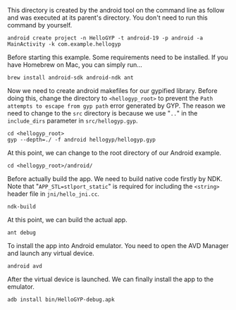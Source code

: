 This directory is created by the android tool on the command line as follow and
was executed at its parent's directory. You don't need to run this command by
yourself.

    android create project -n HelloGYP -t android-19 -p android -a MainActivity -k com.example.hellogyp

Before starting this example. Some requirements need to be installed. If you
have Homebrew on Mac, you can simply run...

    brew install android-sdk android-ndk ant

Now we need to create android makefiles for our gypified library. Before doing
this, change the directory to `<hellogyp_root>` to prevent the `Path  attempts to escape from gyp path` error generated by GYP. The reason we need to
change to the `src` directory is because we use "`..`" in the `include_dirs`
parameter in `src/hellogyp.gyp`.

    cd <hellogyp_root>
    gyp --depth=./ -f android hellogyp/hellogyp.gyp

At this point, we can change to the root directory of our Android example.

    cd <hellogyp_root>/android/

Before actually build the app. We need to build native code firstly by NDK.
Note that "`APP_STL=stlport_static`" is required for including the `<string>` header file in `jni/hello_jni.cc`.

    ndk-build

At this point, we can build the actual app.

    ant debug

To install the app into Android emulator. You need to open the AVD Manager
and launch any virtual device.

    android avd

After the virtual device is launched. We can finally install the app to
the emulator.

    adb install bin/HelloGYP-debug.apk
